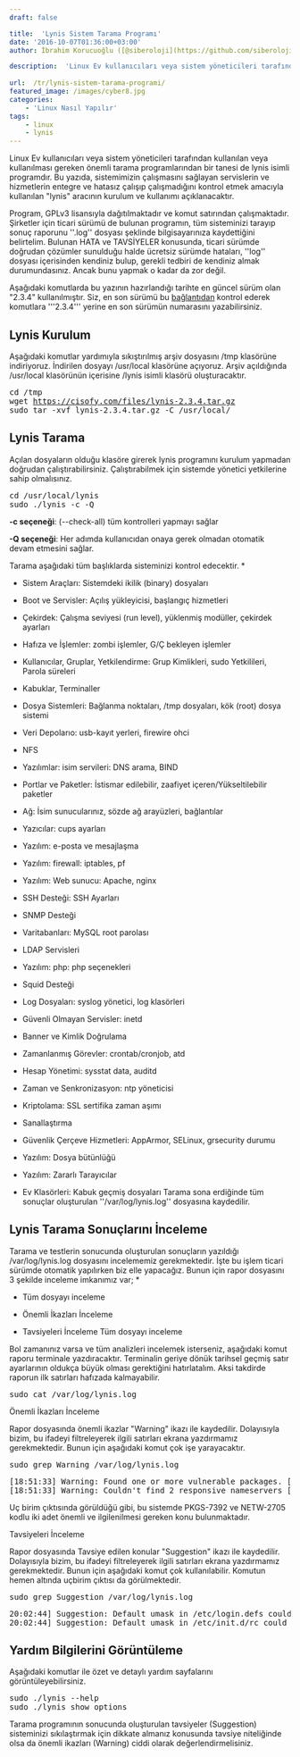 ```yaml
---
draft: false

title:  'Lynis Sistem Tarama Programı'
date: '2016-10-07T01:36:00+03:00'
author: İbrahim Korucuoğlu ([@siberoloji](https://github.com/siberoloji))

description:  'Linux Ev kullanıcıları veya sistem yöneticileri tarafından kullanılan veya kullanılması gereken önemli tarama programlarından bir tanesi de lynis isimli programdır. Bu yazıda, sistemimizin çalışmasını sağlayan servislerin ve hizmetlerin entegre ve hatasız çalışıp çalışmadığını kontrol etmek amacıyla kullanılan "lynis" aracının kurulum ve kullanımı açıklanacaktır.' 
 
url:  /tr/lynis-sistem-tarama-programi/ 
featured_image: /images/cyber8.jpg
categories:
    - 'Linux Nasıl Yapılır'
tags:
    - linux
    - lynis
---
```

Linux Ev kullanıcıları veya sistem yöneticileri tarafından kullanılan veya kullanılması gereken önemli tarama programlarından bir tanesi de lynis isimli programdır. Bu yazıda, sistemimizin çalışmasını sağlayan servislerin ve hizmetlerin entegre ve hatasız çalışıp çalışmadığını kontrol etmek amacıyla kullanılan "lynis" aracının kurulum ve kullanımı açıklanacaktır.

Program, GPLv3 lisansıyla dağıtılmaktadır ve komut satırından çalışmaktadır. Şirketler için ticari sürümü de bulunan programın, tüm sisteminizi tarayıp sonuç raporunu ''.log'' dosyası şeklinde bilgisayarınıza kaydettiğini belirtelim. Bulunan HATA ve TAVSİYELER konusunda, ticari sürümde doğrudan çözümler sunulduğu halde ücretsiz sürümde hataları, ''log'' dosyası içerisinden kendiniz bulup, gerekli tedbiri de kendiniz almak durumundasınız. Ancak bunu yapmak o kadar da zor değil.

Aşağıdaki komutlarda bu yazının hazırlandığı tarihte en güncel sürüm olan "2.3.4" kullanılmıştır. Siz, en son sürümü bu <a href="https://cisofy.com/downloads/" target="_blank" rel="noreferrer noopener">bağlantıdan</a> kontrol ederek komutlara '''2.3.4''' yerine en son sürümün numarasını yazabilirsiniz.

## Lynis Kurulum

Aşağıdaki komutlar yardımıyla sıkıştırılmış arşiv dosyasını /tmp klasörüne indiriyoruz. İndirilen dosyayı /usr/local klasörüne açıyoruz. Arşiv açıldığında /usr/local klasörünün içerisine /lynis isimli klasörü oluşturacaktır.
<!-- wp:preformatted -->
<pre class="wp-block-preformatted">cd /tmp
wget <a href="https://cisofy.com/files/lynis-2.3.4.tar.gz">https://cisofy.com/files/lynis-2.3.4.tar.gz</a>
sudo tar -xvf lynis-2.3.4.tar.gz -C /usr/local/</pre>
<!-- /wp:preformatted -->
## Lynis Tarama

Açılan dosyaların olduğu klasöre girerek lynis programını kurulum yapmadan doğrudan çalıştırabilirsiniz. Çalıştırabilmek için sistemde yönetici yetkilerine sahip olmalısınız.
<!-- wp:preformatted -->
<pre class="wp-block-preformatted">cd /usr/local/lynis
sudo ./lynis -c -Q</pre>
<!-- /wp:preformatted -->
**-c seçeneği**: (--check-all) tüm kontrolleri yapmayı sağlar

**-Q seçeneği**: Her adımda kullanıcıdan onaya gerek olmadan otomatik devam etmesini sağlar.

Tarama aşağıdaki tüm başlıklarda sisteminizi kontrol edecektir.
* 
* Sistem Araçları: Sistemdeki ikilik (binary) dosyaları

* Boot ve Servisler: Açılış yükleyicisi, başlangıç hizmetleri

* Çekirdek: Çalışma seviyesi (run level), yüklenmiş modüller, çekirdek ayarları

* Hafıza ve İşlemler: zombi işlemler, G/Ç bekleyen işlemler

* Kullanıcılar, Gruplar, Yetkilendirme: Grup Kimlikleri, sudo Yetkilileri, Parola süreleri

* Kabuklar, Terminaller

* Dosya Sistemleri: Bağlanma noktaları, /tmp dosyaları, kök (root) dosya sistemi

* Veri Depolarıo: usb-kayıt yerleri, firewire ohci

* NFS

* Yazılımlar: isim servileri: DNS arama, BIND

* Portlar ve Paketler: İstismar edilebilir, zaafiyet içeren/Yükseltilebilir paketler

* Ağ: İsim sunucularınız, sözde ağ arayüzleri, bağlantılar

* Yazıcılar: cups ayarları

* Yazılım: e-posta ve mesajlaşma

* Yazılım: firewall: iptables, pf

* Yazılım: Web sunucu: Apache, nginx

* SSH Desteği: SSH Ayarları

* SNMP Desteği

* Varitabanları: MySQL root parolası

* LDAP Servisleri

* Yazılım: php: php seçenekleri

* Squid Desteği

* Log Dosyaları: syslog yönetici, log klasörleri

* Güvenli Olmayan Servisler: inetd

* Banner ve Kimlik Doğrulama

* Zamanlanmış Görevler: crontab/cronjob, atd

* Hesap Yönetimi: sysstat data, auditd

* Zaman ve Senkronizasyon: ntp yöneticisi

* Kriptolama: SSL sertifika zaman aşımı

* Sanallaştırma

* Güvenlik Çerçeve Hizmetleri: AppArmor, SELinux, grsecurity durumu

* Yazılım: Dosya bütünlüğü

* Yazılım: Zararlı Tarayıcılar

* Ev Klasörleri: Kabuk geçmiş dosyaları
Tarama sona erdiğinde tüm sonuçlar oluşturulan ''/var/log/lynis.log'' dosyasına kaydedilir.

## Lynis Tarama Sonuçlarını İnceleme

Tarama ve testlerin sonucunda oluşturulan sonuçların yazıldığı /var/log/lynis.log dosyasını incelememiz gerekmektedir. İşte bu işlem ticari sürümde otomatik yapılırken biz elle yapacağız. Bunun için rapor dosyasını 3 şekilde inceleme imkanımız var;
* 
* Tüm dosyayı inceleme

* Önemli İkazları İnceleme

* Tavsiyeleri İnceleme
Tüm dosyayı inceleme

Bol zamanınız varsa ve tüm analizleri incelemek isterseniz, aşağıdaki komut raporu terminale yazdıracaktır. Terminalin geriye dönük tarihsel geçmiş satır ayarlarının oldukça büyük olması gerektiğini hatırlatalım. Aksi takdirde raporun ilk satırları hafızada kalmayabilir.
<!-- wp:preformatted -->
<pre class="wp-block-preformatted">sudo cat /var/log/lynis.log</pre>
<!-- /wp:preformatted -->
Önemli İkazları İnceleme

Rapor dosyasında önemli ikazlar "Warning" ikazı ile kaydedilir. Dolayısıyla bizim, bu ifadeyi filtreleyerek ilgili satırları ekrana yazdırmamız gerekmektedir. Bunun için aşağıdaki komut çok işe yarayacaktır.
<!-- wp:preformatted -->
<pre class="wp-block-preformatted">sudo grep Warning /var/log/lynis.log</pre>
<!-- /wp:preformatted -->

<!-- wp:preformatted -->
<pre class="wp-block-preformatted">[18:51:33] Warning: Found one or more vulnerable packages. [PKGS-7392]  
[18:51:33] Warning: Couldn't find 2 responsive nameservers [NETW-2705]</pre>
<!-- /wp:preformatted -->
Uç birim çıktısında görüldüğü gibi, bu sistemde PKGS-7392 ve NETW-2705 kodlu iki adet önemli ve ilgilenilmesi gereken konu bulunmaktadır.

Tavsiyeleri İnceleme

Rapor dosyasında Tavsiye edilen konular "Suggestion" ikazı ile kaydedilir. Dolayısıyla bizim, bu ifadeyi filtreleyerek ilgili satırları ekrana yazdırmamız gerekmektedir. Bunun için aşağıdaki komut çok kullanılabilir. Komutun hemen altında uçbirim çıktısı da görülmektedir.
<!-- wp:preformatted -->
<pre class="wp-block-preformatted">sudo grep Suggestion /var/log/lynis.log
</pre>
<!-- /wp:preformatted -->

<!-- wp:preformatted -->
<pre class="wp-block-preformatted">20:02:44] Suggestion: Default umask in /etc/login.defs could be more strict like 027 [AUTH-9328]  
20:02:44] Suggestion: Default umask in /etc/init.d/rc could be more strict like 027 [AUTH-9328]</pre>
<!-- /wp:preformatted -->
## Yardım Bilgilerini Görüntüleme

Aşağıdaki komutlar ile özet ve detaylı yardım sayfalarını görüntüleyebilirsiniz.
<!-- wp:preformatted -->
<pre class="wp-block-preformatted">sudo ./lynis --help
sudo ./lynis show options</pre>
<!-- /wp:preformatted -->
Tarama programının sonucunda oluşturulan tavsiyeler (Suggestion) sisteminizi sıkılaştırmak için dikkate almanız konusunda tavsiye niteliğinde olsa da önemli ikazları (Warning) ciddi olarak değerlendirmelisiniz.
